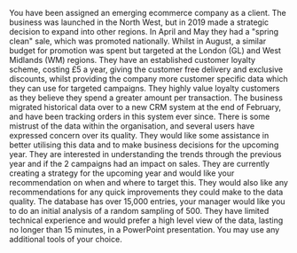 You have been assigned an emerging ecommerce company as a client. The business was launched in the North West, but in 2019 made a strategic decision to expand into other regions.  In April and May they had a "spring clean" sale, which was promoted nationally. Whilst in August, a similar budget for promotion was spent but targeted at the London (GL) and West Midlands (WM) regions. They have an established customer loyalty scheme, costing £5 a year, giving the customer free delivery and exclusive discounts, whilst providing  the company more customer specific data which they can use for targeted campaigns. They highly value loyalty customers as they believe they spend a greater amount per transaction.
The business migrated historical data over to a new CRM system at the end of February, and have been tracking orders in this system ever since.  There is some mistrust of the data within the organisation, and several users have expressed concern over its quality. They would like some assistance in better utilising this data and to make business decisions for the upcoming year. They are interested in understanding the trends through the previous year and if the 2 campaigns had an impact on sales. They are currently creating a strategy for the upcoming year and would like your recommendation on when and where to target this. They would also like any recommendations for any quick improvements they could make to the data quality.
The database has over 15,000 entries, your manager would like you to do an initial analysis of a random sampling of 500.  They have limited technical experience and would prefer a high level view of the data, lasting no longer than 15 minutes, in a PowerPoint presentation. You may use any additional tools of your choice.